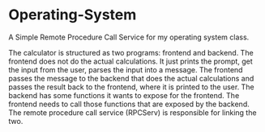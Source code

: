 # Operating-System
A Simple Remote Procedure Call Service for my operating system class.

The calculator is structured as two programs: frontend and backend. The frontend does not do the
actual calculations. It just prints the prompt, get the input from the user, parses the input into a
message. The frontend passes the message to the backend that does the actual calculations and
passes the result back to the frontend, where it is printed to the user. The backend has some functions it wants to expose for the frontend.
The frontend needs to call those functions that are exposed by the backend. The remote procedure
call service (RPCServ) is responsible for linking the two.
